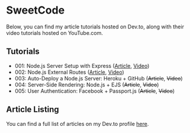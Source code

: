 # SweetCode
Below, you can find my article tutorials hosted on Dev.to, along with their video tutorials hosted on YouTube.com.
## Tutorials
- 001: Node.js Server Setup with Express ([Article](https://dev.to/ryhenness/nodejs--express-server-setup-6ch), [Video](https://www.youtube.com/watch?v=HkK5lGx9DRU))
- 002: Node.js External Routes ([Article](https://dev.to/ryhenness/external-routes-with-nodejs-1ni), [Video](https://www.youtube.com/watch?v=ctUH5Hj6WLM))
- 003: Auto-Deploy a Node.js Server: Heroku + GitHub (~~Article~~, ~~Video~~)
- 004: Server-Side Rendering: Node.js + EJS (~~Article~~, ~~Video~~)
- 005: User Authentication: Facebook + Passport.js (~~Article~~, ~~Video~~)
## Article Listing
You can find a full list of articles on my Dev.to profile [here](https://dev.to/ryhenness).

